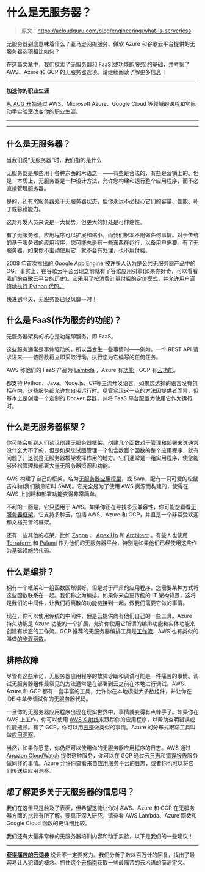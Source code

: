 # 什么是无服务器？

> 原文：<https://acloudguru.com/blog/engineering/what-is-serverless>

无服务器到底意味着什么？亚马逊网络服务、微软 Azure 和谷歌云平台提供的无服务器选项相比如何？

在这篇文章中，我们探索了无服务器和 FaaS(或功能即服务)的基础，并考察了 AWS、Azure 和 GCP 的无服务器选项。请继续阅读了解更多信息！

* * *

**加速你的职业生涯**

[从 ACG 开始](https://acloudguru.com/pricing)通过 AWS、Microsoft Azure、Google Cloud 等领域的课程和实际动手实验室改变你的职业生涯。

* * *

* * *

## 什么是无服务器？

当我们说“无服务器”时，我们指的是什么

无服务器是那些用于各种东西的术语之一——有些是合法的，有些是营销上的。但是，本质上，无服务器是一种设计方法，允许您构建和运行整个应用程序，而不必直接管理服务器。

是的，还有*的*服务器处于无服务器状态，但你永远不必担心它们的容量、性能、补丁或容错能力。

这对开发人员来说是一大优势，但更大的好处是可伸缩性。

有了无服务器，应用程序可以扩展和缩小，而我们根本不用做任何事情。对于传统的基于服务器的应用程序，您可能总是有一些东西在运行，以备用户需要。有了无服务器，如果你不主动使用它，就不会有处理，也不用付费。

2008 年首次推出的 Google App Engine 被许多人认为是公共无服务器产品中的 OG。事实上，在谷歌云平台出现之前就有了谷歌应用引擎(如果你好奇，可以看看我们的谷歌云平台的[历史)。它采用了按消费计量付费的定价模式，并允许用户谨慎地执行 Python 代码。](https://acloudguru.com/blog/engineering/history-google-cloud-platform)

快进到今天，无服务器已经风靡一时！

## 什么是 FaaS(作为服务的功能)？

无服务器架构的核心是功能即服务，即 FaaS。

这些服务通常是事件驱动的，所以当发生一些事情时——例如，一个 REST API 请求进来——该函数将立即采取行动，执行您为它编写的任何任务。

AWS 称他们的 FaaS 产品为 [Lambda](https://aws.amazon.com/lambda/) ，Azure 有[功能](https://azure.microsoft.com/en-au/services/functions/)，GCP 有[云功能](https://cloud.google.com/functions)。

都支持 Python、Java、Node.js、C#等主流开发语言。如果您选择的语言没有包括在内，这些服务都允许您自带运行时。尽管实现这一点的方法因提供者而异，但基本上是创建一个定制的 Docker 容器，并将 FaaS 平台配置为使用它作为运行时。

## 什么是无服务器框架？

你可能会听到人们谈论创建无服务器框架。创建几个函数对于管理和部署来说通常没什么大不了的，但是如果您试图管理一个包含数百个函数的整个应用程序，就有问题了。这就是无服务器框架发挥作用的地方。它们通常是一组实用程序，使您能够轻松管理和部署大量无服务器资源和功能。

AWS 构建了自己的框架，名为[无服务器应用模型](https://aws.amazon.com/serverless/sam/)，或 Sam，配有一只可爱的松鼠吉祥物(我们猜测它叫 SAM)。它完全是为了使用 AWS 资源而构建的，使得在 AWS 上创建和部署功能变得非常简单。

不利的一面是，它只适用于 AWS。如果你正在寻找多云兼容性，你可能想看看[无服务器框架](https://www.serverless.com/)。它支持多种云，包括 AWS、Azure 和 GCP，并且是一个非常受欢迎和文档完善的框架。

还有一些其他的框架，比如 [Zappa](https://github.com/zappa/Zappa) 、 [Apex Up](https://apex.sh/up/) 和 [Architect](https://arc.codes/docs/en/get-started/quickstart) 。有些人也使用 [Terraform](https://www.terraform.io/) 和 [Pulumi](https://www.pulumi.com/) 作为他们的无服务器平台，特别是如果他们已经使用这些作为基础设施的代码。

## 什么是编排？

拥有一个框架和一组函数固然很好，但是对于严肃的应用程序，您需要某种方式将这些函数联系在一起。我们称之为编排。如果你来自更传统的 IT 架构背景，这将是我们的中间件，让我们将离散的功能链接到一起，做我们需要它做的事情。

现在，你可以使用传统的中间件，但是云提供商有他们自己的一些工具。Azure 持久功能是 Azure 功能的一个扩展，允许你使用它所谓的编排功能和实体功能来创建有状态的工作流。GCP 推荐的无服务器编排工具是[工作流](https://cloud.google.com/workflows)，AWS 也有类似的叫做[的步骤函数](https://aws.amazon.com/step-functions/)。

## 排除故障

尽管有这些承诺，无服务器应用程序的故障诊断和调试可能是一件痛苦的事情。调试无服务器组件最常见的方法通常是在部署到云之前在本地进行调试。AWS、Azure 和 GCP 都有一套丰富的工具，允许你在本地模拟大多数组件，并让你在 IDE 中单步调试你的无服务器代码。

一旦你的无服务器应用程序出现在现实世界中，事情就变得有点棘手了。如果你在 AWS 上工作，你可以使用 [AWS X 射线](https://aws.amazon.com/xray/)来跟踪你的应用程序，以帮助查明错误或性能瓶颈。有了 GCP，你可以用[云迹](https://cloud.google.com/trace)做类似的事情。Azure 的分布式跟踪工具叫做[应用洞察](https://docs.microsoft.com/en-us/azure/azure-monitor/app/app-insights-overview)。

当然，如果你愿意，你仍然可以使用你的无服务器应用程序的日志。AWS 通过 [Amazon CloudWatch](https://aws.amazon.com/cloudwatch/) 提供这种服务，你可以在 GCP 通过[云日志](https://cloud.google.com/logging)和[错误报告](https://cloud.google.com/error-reporting)服务做同样的事情。Azure 允许你查看来自[应用服务](https://azure.microsoft.com/en-au/services/app-service/)平台的日志，或者你也可以将它们传送给应用洞察。

## 想了解更多关于无服务器的信息吗？

我们在这里只是触及了表面，但希望这能让你对 AWS、Azure 和 GCP 在无服务器方面的比较有所了解。要真正深入研究，请查看 AWS Lambda、Azure 函数和 Google Cloud 函数的更详细比较。

我们还有大量非常棒的无服务器培训内容和动手实验，以下是我们的一些建议！

* * *

[**获得痛苦的云词典**](https://get.acloudguru.com/cloud-dictionary-of-pain)
说云不一定要努力。我们分析了数以百万计的回复，找出了最容易让人犯错的概念。抓住这个[云指南](https://get.acloudguru.com/cloud-dictionary-of-pain)获取一些最痛苦的云术语的简洁定义。